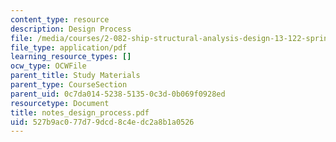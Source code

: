 ```yaml
---
content_type: resource
description: Design Process
file: /media/courses/2-082-ship-structural-analysis-design-13-122-spring-2003/527b9ac077d79dcd8c4edc2a8b1a0526_notes_design_process.pdf
file_type: application/pdf
learning_resource_types: []
ocw_type: OCWFile
parent_title: Study Materials
parent_type: CourseSection
parent_uid: 0c7da014-5238-5135-0c3d-0b069f0928ed
resourcetype: Document
title: notes_design_process.pdf
uid: 527b9ac0-77d7-9dcd-8c4e-dc2a8b1a0526
---
```

